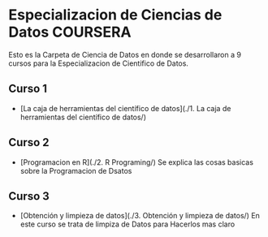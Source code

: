 # Especializacion de Ciencias de Datos COURSERA
Esto es la Carpeta de Ciencia de Datos  en donde se desarrollaron a 9 cursos para la 
Especializacion de Cientifico de Datos.

## Curso 1

* [La caja de herramientas del científico de datos](./1. La caja de herramientas del científico de datos/)

## Curso 2

* [Programacion en R](./2. R Programing/)
Se explica las cosas basicas sobre la Programacion de Dsatos

## Curso 3

* [Obtención y limpieza de datos](./3. Obtención y limpieza de datos/)
En este curso se trata de limpiza de Datos para Hacerlos mas claro
